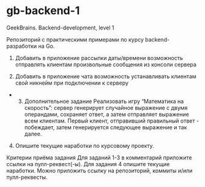 # gb-backend-1
GeekBrains. Backend-development, level 1

Репозиторий с практическими примерами по курсу backend-разработки на Go.


1. Добавить в приложение рассылки даты/времени возможность отправлять клиентам произвольные сообщения из консоли сервера

2. Добавить в приложение чата возможность устанавливать клиентам свой никнейм при подключении к серверу

* 3. Дополнительное задание
     Реализовать игру “Математика на скорость”: сервер генерирует случайное выражение с двумя операндами, сохраняет ответ, а затем отправляет выражение всем клиентам. Первый клиент, отправивший правильный ответ - побеждает, затем генерируется следующее выражение и так далее.

4.  Опишите текущие наработки по курсовому проекту.

Критерии приёма задания
Для заданий 1-3 в комментарий приложите ссылки на пулл-реквест(-ы).
Для задания 4 опишите текущие наработки. Можно приложить ссылку на репозиторий, коммиты и/или пулл-реквесты.

